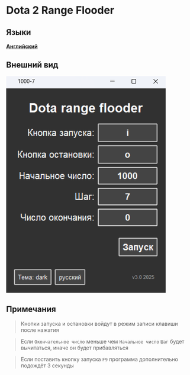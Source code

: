 # Dota 2 Range Flooder

## Языки
**[Английский](README.md)**

## Внешний вид
![](images/ru.png)

## Примечания

>Кнопки запуска и остановки войдут в режим записи клавиши после нажатия

>Если `Окончательное число` меньше чем `Начальное число` `Шаг` будет вычитаться, иначе он будет прибавляться

>Если поставить кнопку запуска `F9` программа дополнительно подождёт 3 секунды

